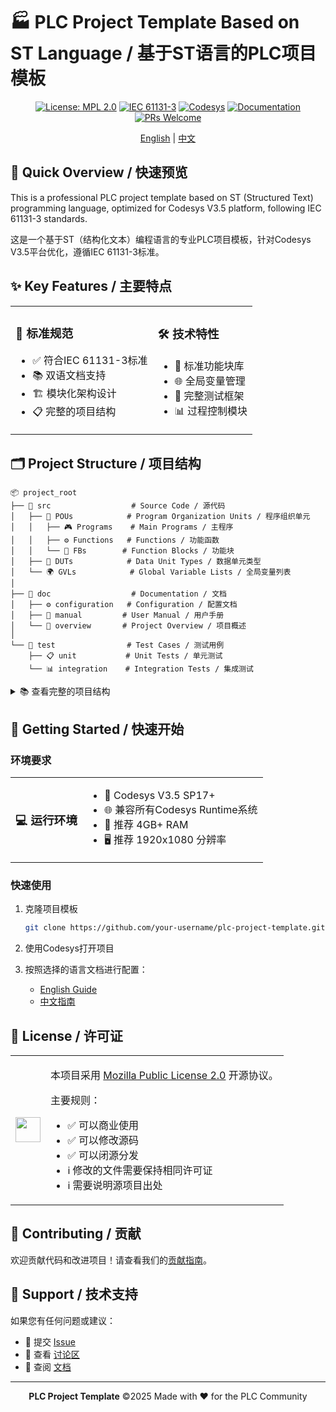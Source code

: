 # 🏭 PLC Project Template Based on ST Language / 基于ST语言的PLC项目模板

<div align="center">

[![License: MPL 2.0](https://img.shields.io/badge/License-MPL_2.0-brightgreen.svg)](./LICENSE)
[![IEC 61131-3](https://img.shields.io/badge/IEC-61131--3-blue.svg)](https://webstore.iec.ch/publication/4552)
[![Codesys](https://img.shields.io/badge/Codesys-V3.5-orange.svg)](https://www.codesys.com/)
[![Documentation](https://img.shields.io/badge/docs-bilingual-green.svg)](./doc)
[![PRs Welcome](https://img.shields.io/badge/PRs-welcome-brightgreen.svg)](./CONTRIBUTING.md)

[English](./README_EN.md) | [中文](./README_CN.md)

</div>

## 🌟 Quick Overview / 快速预览

This is a professional PLC project template based on ST (Structured Text) programming language, optimized for Codesys V3.5 platform, following IEC 61131-3 standards.

这是一个基于ST（结构化文本）编程语言的专业PLC项目模板，针对Codesys V3.5平台优化，遵循IEC 61131-3标准。

## ✨ Key Features / 主要特点

<table>
<tr>
<td>

### 🔰 标准规范
- ✅ 符合IEC 61131-3标准
- 📚 双语文档支持
- 🏗️ 模块化架构设计
- 📋 完整的项目结构

</td>
<td>

### 🛠️ 技术特性
- 🔄 标准功能块库
- 🌐 全局变量管理
- 🧪 完整测试框架
- 📊 过程控制模块

</td>
</tr>
</table>

## 🗂️ Project Structure / 项目结构

```
📦 project_root
├── 📂 src                  # Source Code / 源代码
│   ├── 🔨 POUs            # Program Organization Units / 程序组织单元
│   │   ├── 🎮 Programs    # Main Programs / 主程序
│   │   ├── ⚙️ Functions   # Functions / 功能函数
│   │   └── 🧩 FBs        # Function Blocks / 功能块
│   ├── 🔧 DUTs            # Data Unit Types / 数据单元类型
│   └── 🌍 GVLs            # Global Variable Lists / 全局变量列表
│
├── 📂 doc                  # Documentation / 文档
│   ├── ⚙️ configuration   # Configuration / 配置文档
│   ├── 📘 manual         # User Manual / 用户手册
│   └── 🎨 overview       # Project Overview / 项目概述
│
└── 🧪 test                # Test Cases / 测试用例
    ├── 📋 unit           # Unit Tests / 单元测试
    └── 📊 integration    # Integration Tests / 集成测试
```

<details>
<summary>📚 查看完整的项目结构</summary>

[详细目录结构](./PROJECT_DIRECTORY_TREE.md)

</details>

## 🚀 Getting Started / 快速开始

### 环境要求

<table>
<tr>
<td>

### 💻 运行环境

</td>
<td>

- 🔧 Codesys V3.5 SP17+ 
- 🌐 兼容所有Codesys Runtime系统
- 💾 推荐 4GB+ RAM
- 🖥️ 推荐 1920x1080 分辨率

</td>
</tr>
</table>

### 快速使用

1. 克隆项目模板
   ```bash
   git clone https://github.com/your-username/plc-project-template.git
   ```

2. 使用Codesys打开项目

3. 按照选择的语言文档进行配置：
   - [English Guide](./README_EN.md)
   - [中文指南](./README_CN.md)

## 📄 License / 许可证

<table>
<tr>
<td>
<img src="https://www.mozilla.org/media/protocol/img/logos/mozilla/logo-word-hor.e20791bb4dd4.svg" height="40">
</td>
<td>

本项目采用 [Mozilla Public License 2.0](./LICENSE) 开源协议。

主要规则：
- ✅ 可以商业使用
- ✅ 可以修改源码
- ✅ 可以闭源分发
- ℹ️ 修改的文件需要保持相同许可证
- ℹ️ 需要说明源项目出处

</td>
</tr>
</table>

## 🤝 Contributing / 贡献

欢迎贡献代码和改进项目！请查看我们的[贡献指南](./CONTRIBUTING.md)。

## 💬 Support / 技术支持

如果您有任何问题或建议：
- 📮 提交 [Issue](../../issues)
- 💭 查看 [讨论区](../../discussions)
- 📑 查阅 [文档](./doc)

<div align="center">

---

**PLC Project Template** ©2025 Made with ❤️ for the PLC Community

</div>